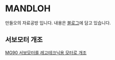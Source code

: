 # MANDLOH
만들오의 자료공방 입니다.
내용은 [블로그]에 담고 있습니다. 

## 서보모터 개조
[MG90 서보모터를 레고테크닉용 모터로 개조](1)


[블로그]:  https://mandloh.tistory.com
[1]: https://mandloh.tistory.com/33?category=1176885
